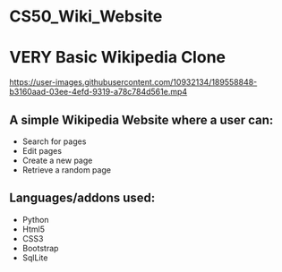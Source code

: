 # CS50_Wiki_Website
<h1>VERY Basic Wikipedia Clone</h1>


https://user-images.githubusercontent.com/10932134/189558848-b3160aad-03ee-4efd-9319-a78c784d561e.mp4

## A simple Wikipedia Website where a user can:

- Search for pages
- Edit pages
- Create a new page
- Retrieve a random page

## Languages/addons used:
- Python
- Html5
- CSS3
- Bootstrap
- SqlLite
